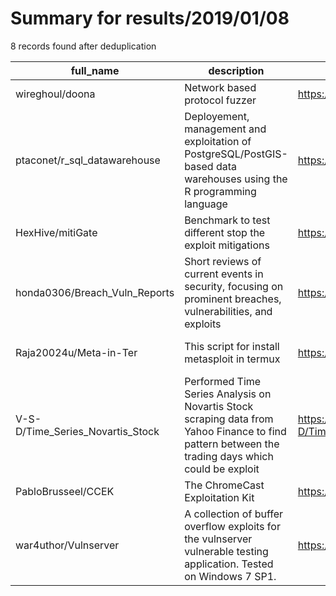 
# Summary for results/2019/01/08
    
8 records found after deduplication

| full_name | description | html_url | matched_list | matched_count | pushed_at | size | stargazers_count | language | forks_count | vul_ids |
|----------------------------------|---------------------------------------------------------------------------------------------------------------------------------------------------|-----------------------------------------------------|----------------------------------|-----------------|---------------------------|--------|--------------------|------------|---------------|-----------|
| wireghoul/doona | Network based protocol fuzzer | https://github.com/wireghoul/doona | ['exploit'] | 1 | 2019-01-08 17:41:53+00:00 | 112 | 58 | Perl | 25 | [] |
| ptaconet/r_sql_datawarehouse | Deployement, management and exploitation of PostgreSQL/PostGIS-based data warehouses using the R programming language | https://github.com/ptaconet/r_sql_datawarehouse | ['exploit'] | 1 | 2019-01-08 10:48:30+00:00 | 3235 | 0 | R | 0 | [] |
| HexHive/mitiGate | Benchmark to test different stop the exploit mitigations | https://github.com/HexHive/mitiGate | ['exploit'] | 1 | 2019-01-08 07:54:53+00:00 | 1988 | 17 | C | 6 | [] |
| honda0306/Breach_Vuln_Reports | Short reviews of current events in security, focusing on prominent breaches, vulnerabilities, and exploits | https://github.com/honda0306/Breach_Vuln_Reports | ['exploit'] | 1 | 2019-01-08 05:43:49+00:00 | 3 | 0 | | 0 | [] |
| Raja20024u/Meta-in-Ter | This script for install metasploit in termux | https://github.com/Raja20024u/Meta-in-Ter | ['metasploit module OR payload'] | 1 | 2019-01-08 09:07:43+00:00 | 16 | 0 | nan | 0 | [] |
| V-S-D/Time_Series_Novartis_Stock | Performed Time Series Analysis on Novartis Stock scraping data from Yahoo Finance to find pattern between the trading days which could be exploit | https://github.com/V-S-D/Time_Series_Novartis_Stock | ['exploit'] | 1 | 2019-01-08 10:25:08+00:00 | 2 | 0 | R | 1 | [] |
| PabloBrusseel/CCEK | The ChromeCast Exploitation Kit | https://github.com/PabloBrusseel/CCEK | ['exploit'] | 1 | 2019-01-08 19:52:07+00:00 | 20 | 19 | Python | 4 | [] |
| war4uthor/Vulnserver | A collection of buffer overflow exploits for the vulnserver vulnerable testing application. Tested on Windows 7 SP1. | https://github.com/war4uthor/Vulnserver | ['exploit'] | 1 | 2019-01-08 21:30:00+00:00 | 1 | 0 | Python | 0 | [] |
